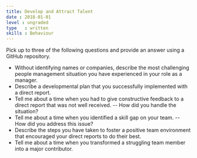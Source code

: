 ```yaml
---
title: Develop and Attract Talent
date : 2018-01-01
level : ungraded
type   : written
skills : Behaviour
---
```

Pick up to three of the following questions and provide an answer using a GitHub repository.

- Without identifying names or companies, describe the most challenging people management situation you have experienced in your role as a manager.
- Describe a developmental plan that you successfully implemented with a direct report.
- Tell me about a time when you had to give constructive feedback to a direct report that was not well received.
-- How did you handle the situation?
- Tell me about a time when you identified a skill gap on your team.
-- How did you address this issue?
- Describe the steps you have taken to foster a positive team environment that encouraged your direct reports to do their best.
- Tell me about a time when you transformed a struggling team member into a major contributor.
